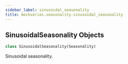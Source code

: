 ```yaml
---
sidebar_label: sinusoidal_seasonality
title: mockseries.seasonality.sinusoidal_seasonality
---
```


## SinusoidalSeasonality Objects

```python
class SinusoidalSeasonality(Seasonality)
```

Sinusoidal seasonality.

